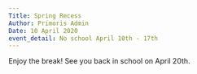 ```yaml
---
Title: Spring Recess
Author: Primoris Admin
Date: 10 April 2020
event_detail: No school April 10th - 17th
---
```


Enjoy the break! See you back in school on April 20th.

